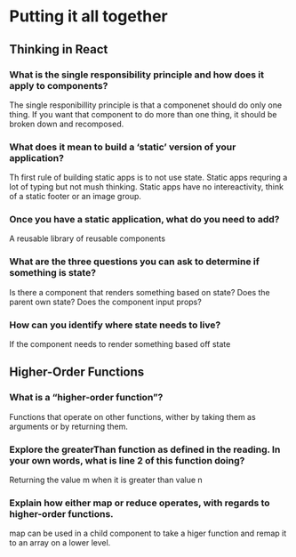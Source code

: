 # Putting it all together 

## Thinking in React 
### What is the single responsibility principle and how does it apply to components?
The single responibillity principle is that a componenet should do only one thing. If you want  that component to do more than one thing, it should be broken down and recomposed. 

### What does it mean to build a ‘static’ version of your application?
Th first rule of building static apps is to not use state. Static apps requring a lot of typing but not mush thinking. Static apps have no intereactivity, think of a static footer or an image group. 

### Once you have a static application, what do you need to add?
A reusable library of reusable components

### What are the three questions you can ask to determine if something is state?
Is there a component that renders something based on state?
Does the parent own state?
Does the component input props?

### How can you identify where state needs to live?
If the component needs to render something based off state

## Higher-Order Functions 

### What is a “higher-order function”?
Functions that operate on other functions, wither by taking them as arguments or by returning them. 

### Explore the greaterThan function as defined in the reading. In your own words, what is line 2 of this function doing?
Returning the value m when it is greater than value n

### Explain how either map or reduce operates, with regards to higher-order functions.
map can be used in a child component to take a higer function and remap it to an array on a lower level. 